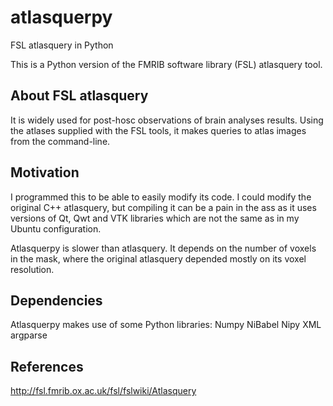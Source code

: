 atlasquerpy
===========

FSL atlasquery in Python

This is a Python version of the FMRIB software library (FSL) atlasquery tool.

About FSL atlasquery
--------------------

It is widely used for post-hosc observations of brain analyses results. 
Using the atlases supplied with the FSL tools, it makes queries to atlas images
from the command-line.

Motivation
----------
I programmed this to be able to easily modify its code.
I could modify the original C++ atlasquery, but compiling it can be a pain in
the ass as it uses versions of Qt, Qwt and VTK libraries which are not the same
as in my Ubuntu configuration.


Atlasquerpy is slower than atlasquery. It depends on the number of voxels in the
mask, where the original atlasquery depended mostly on its voxel resolution.

Dependencies
------------
Atlasquerpy makes use of some Python libraries:
Numpy
NiBabel
Nipy
XML
argparse

References
----------
http://fsl.fmrib.ox.ac.uk/fsl/fslwiki/Atlasquery

